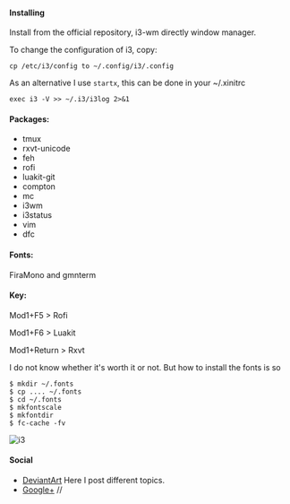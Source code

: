 #### Installing

Install from the official repository, i3-wm directly window manager.

To change the configuration of i3, copy:
```shell
cp /etc/i3/config to ~/.config/i3/.config
```

As an alternative I use `startx`, this can be done in your ~/.xinitrc
```shell
exec i3 -V >> ~/.i3/i3log 2>&1
```

#### Packages:
- tmux
- rxvt-unicode
- feh
- rofi
- luakit-git
- compton
- mc 
- i3wm 
- i3status
- vim
- dfc

#### Fonts:
FiraMono and gmnterm

#### Key: 
Mod1+F5 > Rofi

Mod1+F6 > Luakit

Mod1+Return > Rxvt

I do not know whether it's worth it or not. But how to install the fonts is so
```shell
$ mkdir ~/.fonts
$ cp .... ~/.fonts
$ cd ~/.fonts
$ mkfontscale
$ mkfontdir
$ fc-cache -fv
```
![i3](https://github.com/appath/dotfiles/blob/master/i3wm_dotfiles_laptop/i3wm_laptop.png)

#### Social

* [DeviantArt](http://boris241.deviantart.com/) Here I post different topics.
* [Google+](https://plus.google.com/u/0/106782122945207734872) //
